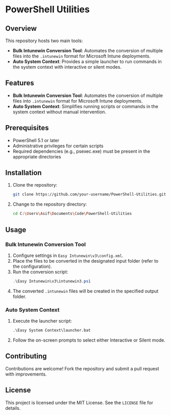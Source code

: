 # PowerShell Utilities

## Overview

This repository hosts two main tools:

- **Bulk Intunewin Conversion Tool**: Automates the conversion of multiple files into the `.intunewin` format for Microsoft Intune deployments.
- **Auto System Context**: Provides a simple launcher to run commands in the system context with interactive or silent modes.

## Features

- **Bulk Intunewin Conversion Tool**: Automates the conversion of multiple files into `.intunewin` format for Microsoft Intune deployments.
- **Auto System Context**: Simplifies running scripts or commands in the system context without manual intervention.

## Prerequisites

- PowerShell 5.1 or later
- Administrative privileges for certain scripts
- Required dependencies (e.g., psexec.exe) must be present in the appropriate directories

## Installation

1. Clone the repository:
   ```bash
   git clone https://github.com/your-username/PowerShell-Utilities.git
   ```
2. Change to the repository directory:
   ```bash
   cd C:\Users\Asif\Documents\Code\PowerShell-Utilities
   ```

## Usage

### Bulk Intunewin Conversion Tool

1. Configure settings in `Easy Intunewin\v3\config.xml`.
2. Place the files to be converted in the designated input folder (refer to the configuration).
3. Run the conversion script:
   ```powershell
   .\Easy Intunewin\v3\intunewin3.ps1
   ```
4. The converted `.intunewin` files will be created in the specified output folder.

### Auto System Context

1. Execute the launcher script:
   ```bat
   .\Easy System Context\launcher.bat
   ```
2. Follow the on-screen prompts to select either Interactive or Silent mode.

## Contributing

Contributions are welcome! Fork the repository and submit a pull request with improvements.

## License

This project is licensed under the MIT License. See the `LICENSE` file for details.
